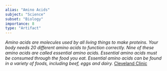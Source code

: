 ```yaml
---
alias: "Amino Acids"
subject: "Science"
subset: "Biology"
importance: 8
type: "Artifact"
---
```


_Amino acids are molecules used by all living things to make proteins. Your body needs 20 different amino acids to function correctly. Nine of these amino acids are called essential amino acids. Essential amino acids must be consumed through the food you eat. Essential amino acids can be found in a variety of foods, including beef, eggs and dairy._ [Cleveland Clinic](https://my.clevelandclinic.org/health/articles/22243-amino-acids)

